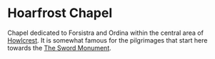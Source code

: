 # Hoarfrost Chapel

Chapel dedicated to Forsistra and Ordina within the central area of [Howlcrest](Howlcrest%20332eac8a6dc1479da57f61a0b0f6b116.md). It is somewhat famous for the pilgrimages that start here towards the [The Sword Monument](The%20Sword%20Monument%2010b75a22781a80a4bccaf45c6cc02a3f.md).